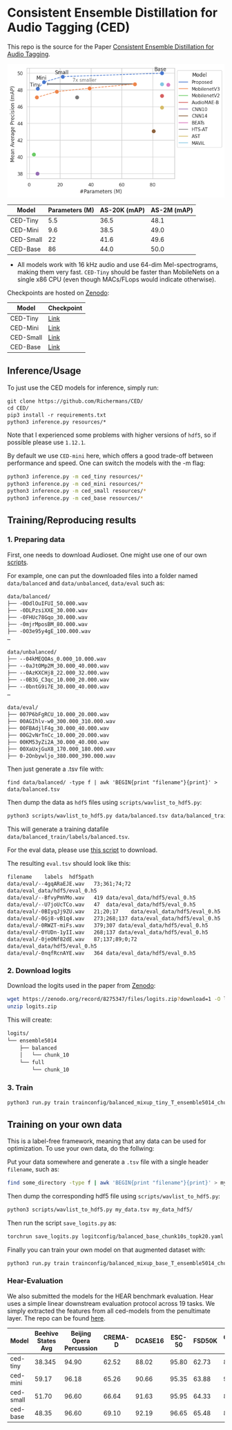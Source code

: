 # Consistent Ensemble Distillation for Audio Tagging (CED)

This repo is the source for the Paper [Consistent Ensemble Distillation for Audio Tagging](https://arxiv.org/abs/2308.11957). 


![Framework](figures/plot_performance.png)


| Model | Parameters (M) | AS-20K (mAP) | AS-2M (mAP) |
|------|-------|-------|-------|
| CED-Tiny | 5.5   | 36.5  | 48.1  |
| CED-Mini | 9.6    | 38.5  | 49.0  |
| CED-Small| 22    | 41.6  | 49.6  |
| CED-Base | 86    | 44.0  | 50.0  |


* All models work with 16 kHz audio and use 64-dim Mel-spectrograms, making them very fast. `CED-Tiny` should be faster than MobileNets on a single x86 CPU (even though MACs/FLops would indicate otherwise).

Checkpoints are hosted on [Zenodo](https://zenodo.org/record/8275347):


| Model | Checkpoint 
|------|-------|
| CED-Tiny | [Link](https://zenodo.org/record/8275347/files/audiotransformer_tiny_mAP_4814.pt?download=1)| 
| CED-Mini | [Link](https://zenodo.org/record/8275347/files/audiotransformer_mini_mAP_4896.pt?download=1) |
| CED-Small| [Link](https://zenodo.org/record/8275319/files/audiotransformer_small_mAP_4958.pt?downloa) |
| CED-Base | [Link](https://zenodo.org/record/8275347/files/audiotransformer_base_mAP_4999.pt?download=1) |


## Inference/Usage


To just use the CED models for inference, simply run:

```
git clone https://github.com/Richermans/CED/
cd CED/
pip3 install -r requirements.txt
python3 inference.py resources/*
```


Note that I experienced some problems with higher versions of `hdf5`, so if possible please use `1.12.1`.

By default we use `CED-mini` here, which offers a good trade-off between performance and speed.
One can switch the models with the -m flag:

```bash
python3 inference.py -m ced_tiny resources/*
python3 inference.py -m ced_mini resources/*
python3 inference.py -m ced_small resources/*
python3 inference.py -m ced_base resources/*

```


## Training/Reproducing results


### 1. Preparing data


First, one needs to download Audioset. One might use one of our own [scripts](https://github.com/RicherMans/SAT/blob/main/datasets/audioset/1_download_audioset.sh).

For example, one can put the downloaded files into a folder named `data/balanced` and `data/unbalanced`, `data/eval` such as:

```
data/balanced/
├── -0DdlOuIFUI_50.000.wav
├── -0DLPzsiXXE_30.000.wav
├── -0FHUc78Gqo_30.000.wav
├── -0mjrMposBM_80.000.wav
├── -0O3e95y4gE_100.000.wav
…

data/unbalanced/
├── --04kMEQOAs_0.000_10.000.wav
├── --0aJtOMp2M_30.000_40.000.wav
├── --0AzKXCHj8_22.000_32.000.wav
├── --0B3G_C3qc_10.000_20.000.wav
├── --0bntG9i7E_30.000_40.000.wav
…

data/eval/
├── 007P6bFgRCU_10.000_20.000.wav
├── 00AGIhlv-w0_300.000_310.000.wav
├── 00FBAdjlF4g_30.000_40.000.wav
├── 00G2vNrTnCc_10.000_20.000.wav
├── 00KM53yZi2A_30.000_40.000.wav
├── 00XaUxjGuX8_170.000_180.000.wav
├── 0-2Onbywljo_380.000_390.000.wav

```

Then just generate a .tsv file with:

```
find data/balanced/ -type f | awk 'BEGIN{print "filename"}{print}' > data/balanced.tsv
```


Then dump the data as `hdf5` files using `scripts/wavlist_to_hdf5.py`:


```bash
python3 scripts/wavlist_to_hdf5.py data/balanced.tsv data/balanced_train/
```

This will generate a training datafile `data/balanced_train/labels/balanced.tsv`.


For the eval data, please use [this script](https://github.com/RicherMans/SAT/blob/main/datasets/audioset/1_download_audioset.sh) to download.

The resulting `eval.tsv` should look like this:

```
filename	labels	hdf5path
data/eval/--4gqARaEJE.wav	73;361;74;72	data/eval_data/hdf5/eval_0.h5
data/eval/--BfvyPmVMo.wav	419	data/eval_data/hdf5/eval_0.h5
data/eval/--U7joUcTCo.wav	47	data/eval_data/hdf5/eval_0.h5
data/eval/-0BIyqJj9ZU.wav	21;20;17	data/eval_data/hdf5/eval_0.h5
data/eval/-0Gj8-vB1q4.wav	273;268;137	data/eval_data/hdf5/eval_0.h5
data/eval/-0RWZT-miFs.wav	379;307	data/eval_data/hdf5/eval_0.h5
data/eval/-0YUDn-1yII.wav	268;137	data/eval_data/hdf5/eval_0.h5
data/eval/-0jeONf82dE.wav	87;137;89;0;72	data/eval_data/hdf5/eval_0.h5
data/eval/-0nqfRcnAYE.wav	364	data/eval_data/hdf5/eval_0.h5
```


### 2. Download logits

Download the logits used in the paper from [Zenodo](https://zenodo.org/record/8275347/files/logits.zip?download=1):

```bash
wget https://zenodo.org/record/8275347/files/logits.zip?download=1 -O logits.zip
unzip logits.zip
```

This will create:

```bash
logits/
└── ensemble5014
    ├── balanced
    │   └── chunk_10
    └── full
        └── chunk_10
```


### 3. Train



```bash
python3 run.py train trainconfig/balanced_mixup_tiny_T_ensemble5014_chunk10.yaml
```



## Training on your own data

This is a label-free framework, meaning that any data can be used for optimization.
To use your own data, do the follwing:

Put your data somewhere and generate a `.tsv` file with a single header `filename`, such as:

```bash
find some_directory -type f | awk 'BEGIN{print "filename"}{print}' > my_data.tsv
```

Then dump the corresponding hdf5 file using `scripts/wavlist_to_hdf5.py`:


```bash
python3 scripts/wavlist_to_hdf5.py my_data.tsv my_data_hdf5/
```

Then run the script `save_logits.py` as:

```bash
torchrun save_logits.py logitconfig/balanced_base_chunk10s_topk20.yaml --train_data my_data_hdf5/labels/my_data.tsv
```


Finally you can train your own model on that augmented dataset with:

```bash
python3 run.py train trainconfig/balanced_mixup_base_T_ensemble5014_chunk10.yaml --logitspath YOUR_LOGITS_PATH --train_data YOUR_TRAIN_DATA.tsv
```

### Hear-Evaluation

We also submitted the models for the HEAR benchmark evaluation.
Hear uses a simple linear downstream evaluation protocol across 19 tasks. 
We simply extracted the features from all ced-models from the penultimate layer.
The repo can be found [here](https://github.com/RicherMans/HEAR_CED).

| Model                                      | Beehive States Avg | Beijing Opera Percussion | CREMA-D | DCASE16 | ESC-50 | FSD50K | GTZAN Genre | GTZAN Music Speech | Gunshot Triangulation | LibriCount | MAESTRO 5hr | Mridangam Stroke | Mridangam Tonic | NSynth Pitch 50hr | NSynth Pitch 5hr | Speech Commands 5hr | Speech Commands Full | Vocal Imitations | VoxLingua107 Top10 |
|--------------------------------------------|--------------------|--------------------------|---------|---------|--------|--------|-------------|-------------------|----------------------|------------|-------------|------------------|------------------|-------------------|-----------------|--------------------|---------------------|-----------------|--------------------|
| ced-tiny | 38.345             | 94.90                    | 62.52   | 88.02   | 95.80  | 62.73  | 89.20       | 93.01             | 91.67                | 61.26      | 4.81        | 96.13            | 90.74            | 69.19             | 44.00           | 70.53              | 77.10               | 19.18           | 33.64              |
| ced-mini     | 59.17              | 96.18                    | 65.26   | 90.66   | 95.35  | 63.88  | 90.30       | 94.49             | 86.01                | 64.02      | 8.29        | 96.56            | 93.32            | 75.20             | 55.60           | 77.38              | 81.96               | 20.37           | 34.67              |
| ced-small     | 51.70              | 96.60                    | 66.64   | 91.63   | 95.95  | 64.33  | 89.50       | 91.22             | 93.45                | 65.59      | 10.96       | 96.82            | 93.94            | 79.95             | 60.20           | 80.92              | 85.19               | 21.92           | 36.53              |
| ced-base      | 48.35              | 96.60                    | 69.10   | 92.19   | 96.65  | 65.48  | 88.60       | 94.36             | 89.29                | 67.85      | 14.76       | 97.43            | 96.55            | 82.81             | 68.20           | 86.93              | 89.67               | 22.69           | 38.57              |


